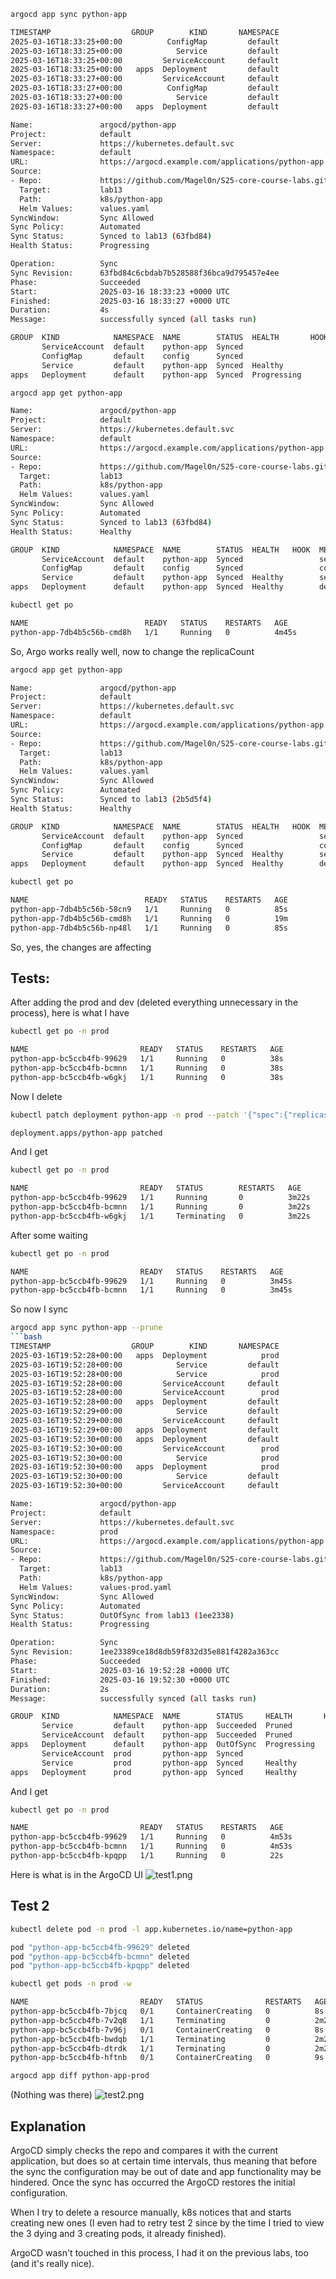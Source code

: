 ```bash
argocd app sync python-app
```
```bash
TIMESTAMP                  GROUP        KIND       NAMESPACE                  NAME    STATUS   HEALTH            HOOK  MESSAGE
2025-03-16T18:33:25+00:00          ConfigMap         default                config    Synced                           
2025-03-16T18:33:25+00:00            Service         default            python-app    Synced  Healthy                  
2025-03-16T18:33:25+00:00         ServiceAccount     default            python-app    Synced                           
2025-03-16T18:33:25+00:00   apps  Deployment         default            python-app    Synced  Progressing              
2025-03-16T18:33:27+00:00         ServiceAccount     default            python-app    Synced                           serviceaccount/python-app unchanged
2025-03-16T18:33:27+00:00          ConfigMap         default                config    Synced                           configmap/config unchanged
2025-03-16T18:33:27+00:00            Service         default            python-app    Synced  Healthy                  service/python-app unchanged
2025-03-16T18:33:27+00:00   apps  Deployment         default            python-app    Synced  Progressing              deployment.apps/python-app configured

Name:               argocd/python-app
Project:            default
Server:             https://kubernetes.default.svc
Namespace:          default
URL:                https://argocd.example.com/applications/python-app
Source:
- Repo:             https://github.com/Magel0n/S25-core-course-labs.git
  Target:           lab13
  Path:             k8s/python-app
  Helm Values:      values.yaml
SyncWindow:         Sync Allowed
Sync Policy:        Automated
Sync Status:        Synced to lab13 (63fbd84)
Health Status:      Progressing

Operation:          Sync
Sync Revision:      63fbd84c6cbdab7b528588f36bca9d795457e4ee
Phase:              Succeeded
Start:              2025-03-16 18:33:23 +0000 UTC
Finished:           2025-03-16 18:33:27 +0000 UTC
Duration:           4s
Message:            successfully synced (all tasks run)

GROUP  KIND            NAMESPACE  NAME        STATUS  HEALTH       HOOK  MESSAGE
       ServiceAccount  default    python-app  Synced                     serviceaccount/python-app unchanged
       ConfigMap       default    config      Synced                     configmap/config unchanged
       Service         default    python-app  Synced  Healthy            service/python-app unchanged
apps   Deployment      default    python-app  Synced  Progressing        deployment.apps/python-app configured
```

```bash
argocd app get python-app
```
```bash
Name:               argocd/python-app
Project:            default
Server:             https://kubernetes.default.svc
Namespace:          default
URL:                https://argocd.example.com/applications/python-app
Source:
- Repo:             https://github.com/Magel0n/S25-core-course-labs.git
  Target:           lab13
  Path:             k8s/python-app
  Helm Values:      values.yaml
SyncWindow:         Sync Allowed
Sync Policy:        Automated
Sync Status:        Synced to lab13 (63fbd84)
Health Status:      Healthy

GROUP  KIND            NAMESPACE  NAME        STATUS  HEALTH   HOOK  MESSAGE
       ServiceAccount  default    python-app  Synced                 serviceaccount/python-app unchanged
       ConfigMap       default    config      Synced                 configmap/config unchanged
       Service         default    python-app  Synced  Healthy        service/python-app unchanged
apps   Deployment      default    python-app  Synced  Healthy        deployment.apps/python-app configured
```

```bash
kubectl get po
```
```bash
NAME                          READY   STATUS    RESTARTS   AGE
python-app-7db4b5c56b-cmd8h   1/1     Running   0          4m45s
```

So, Argo works really well, now to change the replicaCount

```bash
argocd app get python-app
```
```bash
Name:               argocd/python-app
Project:            default
Server:             https://kubernetes.default.svc
Namespace:          default
URL:                https://argocd.example.com/applications/python-app
Source:
- Repo:             https://github.com/Magel0n/S25-core-course-labs.git
  Target:           lab13
  Path:             k8s/python-app
  Helm Values:      values.yaml
SyncWindow:         Sync Allowed
Sync Policy:        Automated
Sync Status:        Synced to lab13 (2b5d5f4)
Health Status:      Healthy

GROUP  KIND            NAMESPACE  NAME        STATUS  HEALTH   HOOK  MESSAGE
       ServiceAccount  default    python-app  Synced                 serviceaccount/python-app unchanged
       ConfigMap       default    config      Synced                 configmap/config unchanged
       Service         default    python-app  Synced  Healthy        service/python-app unchanged
apps   Deployment      default    python-app  Synced  Healthy        deployment.apps/python-app configured
```

```bash
kubectl get po
```
```bash
NAME                          READY   STATUS    RESTARTS   AGE
python-app-7db4b5c56b-58cn9   1/1     Running   0          85s
python-app-7db4b5c56b-cmd8h   1/1     Running   0          19m
python-app-7db4b5c56b-np48l   1/1     Running   0          85s
```

So, yes, the changes are affecting

## Tests:
After adding the prod and dev (deleted everything unnecessary in the process), here is what I have
```bash
kubectl get po -n prod
```
```bash
NAME                         READY   STATUS    RESTARTS   AGE
python-app-bc5ccb4fb-99629   1/1     Running   0          38s
python-app-bc5ccb4fb-bcmnn   1/1     Running   0          38s
python-app-bc5ccb4fb-w6gkj   1/1     Running   0          38s
```
Now I delete
```bash
kubectl patch deployment python-app -n prod --patch '{"spec":{"replicas": 2}}'
```
```bash
deployment.apps/python-app patched
```
And I get
```bash
kubectl get po -n prod
```
```bash
NAME                         READY   STATUS        RESTARTS   AGE
python-app-bc5ccb4fb-99629   1/1     Running       0          3m22s
python-app-bc5ccb4fb-bcmnn   1/1     Running       0          3m22s
python-app-bc5ccb4fb-w6gkj   1/1     Terminating   0          3m22s
```
After some waiting
```bash
kubectl get po -n prod
```
```bash
NAME                         READY   STATUS    RESTARTS   AGE
python-app-bc5ccb4fb-99629   1/1     Running   0          3m45s
python-app-bc5ccb4fb-bcmnn   1/1     Running   0          3m45s
```

So now I sync
```bash
argocd app sync python-app --prune
```bash
TIMESTAMP                  GROUP        KIND       NAMESPACE                  NAME    STATUS    HEALTH        HOOK  MESSAGE
2025-03-16T19:52:28+00:00   apps  Deployment            prod            python-app    Synced   Healthy              
2025-03-16T19:52:28+00:00            Service         default            python-app  OutOfSync  Healthy              
2025-03-16T19:52:28+00:00            Service            prod            python-app    Synced   Healthy              
2025-03-16T19:52:28+00:00         ServiceAccount     default            python-app  OutOfSync                       
2025-03-16T19:52:28+00:00         ServiceAccount        prod            python-app    Synced                        
2025-03-16T19:52:28+00:00   apps  Deployment         default            python-app  OutOfSync  Healthy              
2025-03-16T19:52:29+00:00            Service         default            python-app  OutOfSync  Progressing              
2025-03-16T19:52:29+00:00         ServiceAccount     default            python-app  OutOfSync  Progressing              
2025-03-16T19:52:29+00:00   apps  Deployment         default            python-app  OutOfSync  Progressing              
2025-03-16T19:52:30+00:00   apps  Deployment         default            python-app  OutOfSync  Progressing              pruned
2025-03-16T19:52:30+00:00         ServiceAccount        prod            python-app    Synced                            serviceaccount/python-app unchanged
2025-03-16T19:52:30+00:00            Service            prod            python-app    Synced   Healthy                  service/python-app unchanged
2025-03-16T19:52:30+00:00   apps  Deployment            prod            python-app    Synced   Healthy                  deployment.apps/python-app configured
2025-03-16T19:52:30+00:00            Service         default            python-app  Succeeded   Pruned                  pruned
2025-03-16T19:52:30+00:00         ServiceAccount     default            python-app  Succeeded   Pruned                  pruned

Name:               argocd/python-app
Project:            default
Server:             https://kubernetes.default.svc
Namespace:          prod
URL:                https://argocd.example.com/applications/python-app
Source:
- Repo:             https://github.com/Magel0n/S25-core-course-labs.git
  Target:           lab13
  Path:             k8s/python-app
  Helm Values:      values-prod.yaml
SyncWindow:         Sync Allowed
Sync Policy:        Automated
Sync Status:        OutOfSync from lab13 (1ee2338)
Health Status:      Progressing

Operation:          Sync
Sync Revision:      1ee23389ce18d8db59f832d35e881f4282a363cc
Phase:              Succeeded
Start:              2025-03-16 19:52:28 +0000 UTC
Finished:           2025-03-16 19:52:30 +0000 UTC
Duration:           2s
Message:            successfully synced (all tasks run)

GROUP  KIND            NAMESPACE  NAME        STATUS     HEALTH       HOOK  MESSAGE
       Service         default    python-app  Succeeded  Pruned             pruned
       ServiceAccount  default    python-app  Succeeded  Pruned             pruned
apps   Deployment      default    python-app  OutOfSync  Progressing        pruned
       ServiceAccount  prod       python-app  Synced                        serviceaccount/python-app unchanged
       Service         prod       python-app  Synced     Healthy            service/python-app unchanged
apps   Deployment      prod       python-app  Synced     Healthy            deployment.apps/python-app configured
```

And I get
```bash
kubectl get po -n prod
```
```bash
NAME                         READY   STATUS    RESTARTS   AGE
python-app-bc5ccb4fb-99629   1/1     Running   0          4m53s
python-app-bc5ccb4fb-bcmnn   1/1     Running   0          4m53s
python-app-bc5ccb4fb-kpqpp   1/1     Running   0          22s
```
Here is what is in the ArgoCD UI
![test1.png](photos/test1.png)

## Test 2

```bash
kubectl delete pod -n prod -l app.kubernetes.io/name=python-app
```
```bash
pod "python-app-bc5ccb4fb-99629" deleted
pod "python-app-bc5ccb4fb-bcmnn" deleted
pod "python-app-bc5ccb4fb-kpqpp" deleted
```
```bash
kubectl get pods -n prod -w
```
```bash
NAME                         READY   STATUS              RESTARTS   AGE
python-app-bc5ccb4fb-7bjcq   0/1     ContainerCreating   0          8s
python-app-bc5ccb4fb-7v2q8   1/1     Terminating         0          2m20s
python-app-bc5ccb4fb-7v96j   0/1     ContainerCreating   0          8s
python-app-bc5ccb4fb-bwdqb   1/1     Terminating         0          2m20s
python-app-bc5ccb4fb-dtrdk   1/1     Terminating         0          2m20s
python-app-bc5ccb4fb-hftnb   0/1     ContainerCreating   0          9s
```

```bash
argocd app diff python-app-prod
```
(Nothing was there)
![test2.png](photos/test2.png)

## Explanation

ArgoCD simply checks the repo and compares it with the current application, but does so at certain time intervals, thus
meaning that before the sync the configuration may be out of date and app functionality may be hindered. 
Once the sync has occurred the ArgoCD restores the initial configuration.

When I try to delete a resource manually, k8s notices that and starts creating new ones 
(I even had to retry test 2 since by the time I tried to view the 3 dying and 3 creating pods, it already finished).

ArgoCD wasn't touched in this process, I had it on the previous labs, too (and it's really nice).
